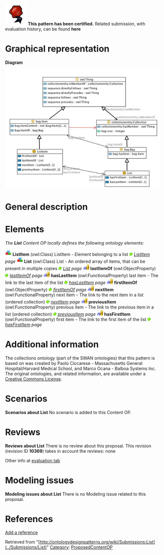 [![](../images/thumb/b/b5/Certified.png/70px-Certified.png)](../Image/Certified.png "Certified.png") __This pattern has been certified.__
Related submission, with evaluation history, can be found __here__





#  Graphical representation


__Diagram__




[![Image:List.jpg](../images/d/d5/List.jpg)](../Image/List.jpg "Image:List.jpg")




#  General description


  




#  Elements


_The __List__ Content OP locally defines the following ontology elements:_



[![Class](../images/thumb/2/27/Class.gif/20px-Class.gif)](../Image/Class.gif "Class") __ListItem__ (owl:Class) ListItem - Element belonging to a list 
 [![](../images/thumb/8/87/ArrowRight.gif/11px-ArrowRight.gif)](../Image/ArrowRight.gif "ArrowRight.gif") _[ListItem](../Submissions/List/ListItem "Submissions:List/ListItem") page_
[![Class](../images/thumb/2/27/Class.gif/20px-Class.gif)](../Image/Class.gif "Class") __List__ (owl:Class) List - An ordered array of items, that can be present in multiple copies 
 [![](../images/thumb/8/87/ArrowRight.gif/11px-ArrowRight.gif)](../Image/ArrowRight.gif "ArrowRight.gif") _[List](../Submissions/List/List "Submissions:List/List") page_
[![ObjectProperty](../images/thumb/c/c3/ObjectProperty.gif/20px-ObjectProperty.gif)](../Image/ObjectProperty.gif "ObjectProperty") __lastItemOf__ (owl:ObjectProperty) 
 [![](../images/thumb/8/87/ArrowRight.gif/11px-ArrowRight.gif)](../Image/ArrowRight.gif "ArrowRight.gif") _[lastItemOf](../Submissions/List/lastItemOf "Submissions:List/lastItemOf") page_
[![ObjectProperty](../images/thumb/c/c3/ObjectProperty.gif/20px-ObjectProperty.gif)](../Image/ObjectProperty.gif "ObjectProperty") __hasLastItem__ (owl:FunctionalProperty) last item - The link to the last item of the list 
 [![](../images/thumb/8/87/ArrowRight.gif/11px-ArrowRight.gif)](../Image/ArrowRight.gif "ArrowRight.gif") _[hasLastItem](../Submissions/List/hasLastItem "Submissions:List/hasLastItem") page_
[![ObjectProperty](../images/thumb/c/c3/ObjectProperty.gif/20px-ObjectProperty.gif)](../Image/ObjectProperty.gif "ObjectProperty") __firstItemOf__ (owl:ObjectProperty) 
 [![](../images/thumb/8/87/ArrowRight.gif/11px-ArrowRight.gif)](../Image/ArrowRight.gif "ArrowRight.gif") _[firstItemOf](../Submissions/List/firstItemOf "Submissions:List/firstItemOf") page_
[![ObjectProperty](../images/thumb/c/c3/ObjectProperty.gif/20px-ObjectProperty.gif)](../Image/ObjectProperty.gif "ObjectProperty") __nextItem__ (owl:FunctionalProperty) next item - The link to the next item in a list (ordered collection) 
 [![](../images/thumb/8/87/ArrowRight.gif/11px-ArrowRight.gif)](../Image/ArrowRight.gif "ArrowRight.gif") _[nextItem](../Submissions/List/nextItem "Submissions:List/nextItem") page_
[![ObjectProperty](../images/thumb/c/c3/ObjectProperty.gif/20px-ObjectProperty.gif)](../Image/ObjectProperty.gif "ObjectProperty") __previousItem__ (owl:FunctionalProperty) previous item - The link to the previous item in a list (ordered collection) 
 [![](../images/thumb/8/87/ArrowRight.gif/11px-ArrowRight.gif)](../Image/ArrowRight.gif "ArrowRight.gif") _[previousItem](../Submissions/List/previousItem "Submissions:List/previousItem") page_
[![ObjectProperty](../images/thumb/c/c3/ObjectProperty.gif/20px-ObjectProperty.gif)](../Image/ObjectProperty.gif "ObjectProperty") __hasFirstItem__ (owl:FunctionalProperty) first item - The link to the first item of the list 
 [![](../images/thumb/8/87/ArrowRight.gif/11px-ArrowRight.gif)](../Image/ArrowRight.gif "ArrowRight.gif") _[hasFirstItem](../Submissions/List/hasFirstItem "Submissions:List/hasFirstItem") page_
#  Additional information


The collections ontology (part of the SWAN ontologies) that this pattern is based on was created by Paolo Ciccarese - Massachusetts General Hospital/Harvard Medical School, and Marco Ocana - Balboa Systems Inc. The original ontologies, and related information, are available under a [Creative Commons License](http://creativecommons.org/licenses/by/1.0/ "http://creativecommons.org/licenses/by/1.0/").



#  Scenarios



__Scenarios about List__
No scenario is added to this Content OP.




#  Reviews



__Reviews about List__
There is no review about this proposal.
This revision (revision ID __10369__) takes in account the reviews: none


Other info at [evaluation tab](http://ontologydesignpatterns.org/wiki/index.php?title=Submissions:List&action=evaluation "http://ontologydesignpatterns.org/wiki/index.php?title=Submissions:List&action=evaluation")




  




#  Modeling issues



__Modeling issues about List__
There is no Modeling issue related to this proposal.




  




#  References


[Add a reference](index.php@title=Odp%253AAdd_reference&subject=../Submissions/List "http://ontologydesignpatterns.org/wiki/index.php?title=Odp:Add_reference&subject=Submissions%3AList")


  






Retrieved from "[http://ontologydesignpatterns.org/wiki/Submissions:List](../Submissions/List)"
 [Category](http://ontologydesignpatterns.org/wiki/Special:Categories "Special:Categories"): [ProposedContentOP](../Category/ProposedContentOP "Category:ProposedContentOP")
